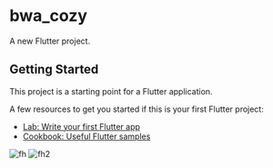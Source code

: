 # bwa_cozy

A new Flutter project.

## Getting Started

This project is a starting point for a Flutter application.

A few resources to get you started if this is your first Flutter project:

- [Lab: Write your first Flutter app](https://flutter.dev/docs/get-started/codelab)
- [Cookbook: Useful Flutter samples](https://flutter.dev/docs/cookbook)

![fh](https://user-images.githubusercontent.com/37772347/225015834-d57ea230-7f16-4e7e-b5ed-654e3bc852e4.png)
![fh2](https://user-images.githubusercontent.com/37772347/225015853-be7a836b-c8a8-4c21-a9a5-5ad5504e5c0b.png)

